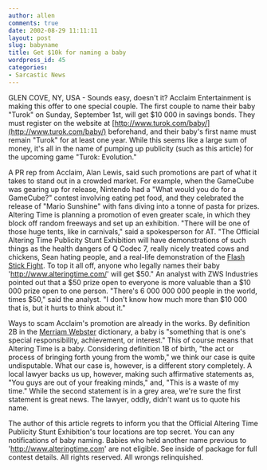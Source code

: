 ```yaml
---
author: allen
comments: true
date: 2002-08-29 11:11:11
layout: post
slug: babyname
title: Get $10k for naming a baby
wordpress_id: 45
categories:
- Sarcastic News
---
```


GLEN COVE, NY, USA - Sounds easy, doesn't it? Acclaim Entertainment is making this offer to one special couple. The first couple to name their baby "Turok" on Sunday, September 1st, will get $10 000 in savings bonds. They must register on the website at [http://www.turok.com/baby/](http://www.turok.com/baby/) beforehand, and their baby's first name must remain "Turok" for at least one year. While this seems like a large sum of money, it's all in the name of pumping up publicity (such as this article) for the upcoming game "Turok: Evolution."



        



A PR rep from Acclaim, Alan Lewis, said such promotions are part of what it takes to stand out in a crowded market. For example, when the GameCube was gearing up for release, Nintendo had a "What would you do for a GameCube?" contest involving eating pet food, and they celebrated the release of "Mario Sunshine" with fans diving into a tonne of pasta for prizes. Altering Time is planning a promotion of even greater scale, in which they block off random freeways and set up an exhibition. "There will be one of those huge tents, like in carnivals," said a spokesperson for AT. "The Official Altering Time Publicity Stunt Exhibition will have demonstrations of such things as the health dangers of Q Codec 7, really nicely treated cows and chickens, Sean hating people, and a real-life demonstration of the [Flash Stick Fight](/silliness/stickfight.php). To top it all off, anyone who legally names their baby 'http://www.alteringtime.com/' will get $50." An analyst with ZWS Industries pointed out that a $50 prize open to everyone is more valuable than a $10 000 prize open to one person. "There's 6 000 000 000 people in the world, times $50," said the analyst. "I don't know how much more than $10 000 that is, but it hurts to think about it."



        



Ways to scam Acclaim's promotion are already in the works. By definition 2B in the [Merriam Webster](http://www.m-w.com/) dictionary, a baby is "something that is one's special responsibility, achievement, or interest." This of course means that Altering Time is a baby. Considering definition 1B of birth, "the act or process of bringing forth young from the womb," we think our case is quite undisputable. What our case is, however, is a different story completely. A local lawyer backs us up, however, making such affirmative statements as, "You guys are out of your freaking minds," and, "This is a waste of my time." While the second statement is in a grey area, we're sure the first statement is great news. The lawyer, oddly, didn't want us to quote his name.



        

The author of this article regrets to inform you that the Official Altering Time Publicity Stunt Exhibition's tour locations are top secret. You can  any notifications of baby naming. Babies who held another name previous to 'http://www.alteringtime.com' are not eligible. See inside of package for full contest details. All rights reserved. All wrongs relinquished.
